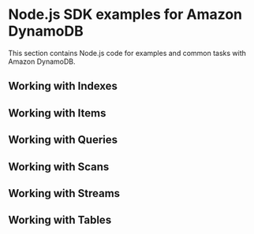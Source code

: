 # Node.js SDK examples for Amazon DynamoDB
This section contains Node.js code for examples and common tasks with Amazon DynamoDB.

## Working with Indexes

## Working with Items

## Working with Queries

## Working with Scans

## Working with Streams

## Working with Tables
